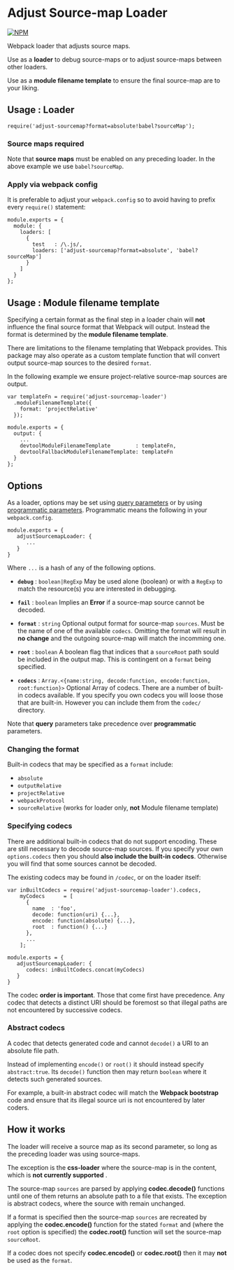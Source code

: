 Adjust Source-map Loader
========================

[![NPM](https://nodei.co/npm/adjust-sourcemap-loader.png)](http://github.com/bholloway/adjust-sourcemap-loader)

Webpack loader that adjusts source maps.

Use as a **loader** to debug source-maps or to adjust source-maps between other loaders.

Use as a **module filename template** to ensure the final source-map are to your liking.

Usage : Loader
--------------

    require('adjust-sourcemap?format=absolute!babel?sourceMap');

### Source maps required

Note that **source maps** must be enabled on any preceding loader. In the above example we use `babel?sourceMap`.

### Apply via webpack config

It is preferable to adjust your `webpack.config` so to avoid having to prefix every `require()` statement:

    module.exports = {
      module: {
        loaders: [
          {
            test   : /\.js/,
            loaders: ['adjust-sourcemap?format=absolute', 'babel?sourceMap']
          }
        ]
      }
    };

Usage : Module filename template
--------------------------------

Specifying a certain format as the final step in a loader chain will **not** influence the final source format that Webpack will output. Instead the format is determined by the **module filename template**.

There are limitations to the filename templating that Webpack provides. This package may also operate as a custom template function that will convert output source-map sources to the desired `format`.

In the following example we ensure project-relative source-map sources are output.

    var templateFn = require('adjust-sourcemap-loader')
      .moduleFilenameTemplate({
        format: 'projectRelative'
      });

    module.exports = {
      output: {
        ...
        devtoolModuleFilenameTemplate        : templateFn,
        devtoolFallbackModuleFilenameTemplate: templateFn
      }
    };

Options
-------

As a loader, options may be set using [query parameters](https://webpack.github.io/docs/using-loaders.html#query-parameters) or by using [programmatic parameters](https://webpack.github.io/docs/how-to-write-a-loader.html#programmable-objects-as-query-option). Programmatic means the following in your `webpack.config`.

    module.exports = {
       adjustSourcemapLoader: {
          ...
       }
    }

Where `...` is a hash of any of the following options.

-   **`debug`** : `boolean|RegExp` May be used alone (boolean) or with a `RegExp` to match the resource(s) you are interested in debugging.

-   **`fail`** : `boolean` Implies an **Error** if a source-map source cannot be decoded.

-   **`format`** : `string` Optional output format for source-map `sources`. Must be the name of one of the available `codecs`. Omitting the format will result in **no change** and the outgoing source-map will match the incomming one.

-   **`root`** : `boolean` A boolean flag that indices that a `sourceRoot` path sould be included in the output map. This is contingent on a `format` being specified.

-   **`codecs`** : `Array.<{name:string, decode:function, encode:function, root:function}>` Optional Array of codecs. There are a number of built-in codecs available. If you specify you own codecs you will loose those that are built-in. However you can include them from the `codec/` directory.

Note that **query** parameters take precedence over **programmatic** parameters.

### Changing the format

Built-in codecs that may be specified as a `format` include:

-   `absolute`
-   `outputRelative`
-   `projectRelative`
-   `webpackProtocol`
-   `sourceRelative` (works for loader only, **not** Module filename template)

### Specifying codecs

There are additional built-in codecs that do not support encoding. These are still necessary to decode source-map sources. If you specify your own `options.codecs` then you should **also include the built-in codecs**. Otherwise you will find that some sources cannot be decoded.

The existing codecs may be found in `/codec`, or on the loader itself:

    var inBuiltCodecs = require('adjust-sourcemap-loader').codecs,
        myCodecs      = [
          {
            name  : 'foo',
            decode: function(uri) {...},
            encode: function(absolute) {...},
            root  : function() {...}
          },
          ...
        ];

    module.exports = {
       adjustSourcemapLoader: {
          codecs: inBuiltCodecs.concat(myCodecs)
       }
    }

The codec **order is important**. Those that come first have precedence. Any codec that detects a distinct URI should be foremost so that illegal paths are not encountered by successive codecs.

### Abstract codecs

A codec that detects generated code and cannot `decode()` a URI to an absolute file path.

Instead of implementing `encode()` or `root()` it should instead specify `abstract:true`. Its `decode()` function then may return `boolean` where it detects such generated sources.

For example, a built-in abstract codec will match the **Webpack bootstrap** code and ensure that its illegal source uri is not encountered by later coders.

How it works
------------

The loader will receive a source map as its second parameter, so long as the preceding loader was using source-maps.

The exception is the **css-loader** where the source-map is in the content, which is **not currently supported** .

The source-map `sources` are parsed by applying **codec.decode()** functions until one of them returns an absolute path to a file that exists. The exception is abstract codecs, where the source with remain unchanged.

If a format is specified then the source-map `sources` are recreated by applying the **codec.encode()** function for the stated `format` and (where the `root` option is specified) the **codec.root()** function will set the source-map `sourceRoot`.

If a codec does not specify **codec.encode()** or **codec.root()** then it may **not** be used as the `format`.
